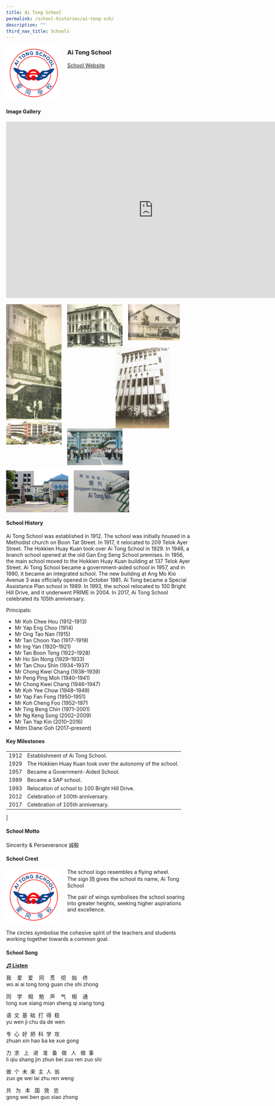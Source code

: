 ```yaml
---
title: Ai Tong School
permalink: /school-histories/ai-tong-sch/
description: ""
third_nav_title: Schools
---
```

<img align="left" style="width:30%;margin-right:15px;" src="/images/aitongsch1.png">

### **Ai Tong School**
[School Website](http://www.aitong.moe.edu.sg/)
<br clear="left">

#### **Image Gallery**
<iframe allowfullscreen="true" height="479" width="800" frameborder="0" src="https://docs.google.com/presentation/d/e/2PACX-1vSUgGLw1uOmFinEXq9RoNEiTzWMtt6NLYUrx9XLENFUlPguIsI2f-ahCNOaGValxfpzBzRMeK6A6JAV/embed?start=false&amp;loop=true&amp;delayms=5000"></iframe>
<p><a href="/images/aitongsch2.jpg">  
<img align="left" style="width:30%;margin-right:15px;" src="/images/aitongsch2.jpg">
</a></p>

<p><a href="/images/aitongsch3.jpg">  
<img align="left" style="width:30%;margin-right:15px;" src="/images/aitongsch3.jpg">
</a></p>

<p><a href="/images/aitongsch4.jpg">  
<img align="left" style="width:28%;margin-right:15px;" src="/images/aitongsch4.jpg">
</a></p>

<p><a href="/images/aitongsch7.jpg">  
<img align="right" style="width:29%;margin-right:60px;" src="/images/aitongsch7.jpg">
</a></p>

<p><a href="/images/aitongsch5.jpg">  
<img align="left" style="width:30%;margin-right:15px;" src="/images/aitongsch5.jpg">
</a></p>

<p><a href="/images/aitongsch6.jpg">  
<img align="left" style="width:30%;margin-right:15px;" src="/images/aitongsch6.jpg">
</a></p>

<br clear="left">

<p><a href="/images/aitongsch8.jpg">  
<img align="left" style="width:33.5%;margin-right:15px;" src="/images/aitongsch8.jpg">
</a></p>

<p><a href="/images/aitongsch9.jpg">  
<img align="left" style="width:30%;margin-right:15px;" src="/images/aitongsch9.jpg">
</a></p>

<br clear="left">

#### **School History**
Ai Tong School was established in 1912. The school was initially housed in a Methodist church on Boon Tat Street. In 1917, it relocated to 209 Telok Ayer Street. The Hokkien Huay Kuan took over Ai Tong School in 1929. In 1946, a branch school opened at the old Gan Eng Seng School premises. In 1956, the main school moved to the Hokkien Huay Kuan building at 137 Telok Ayer Street. Ai Tong School became a government-aided school in 1957, and in 1980, it became an integrated school. The new building at Ang Mo Kio Avenue 3 was officially opened in October 1981. Ai Tong became a Special Assistance Plan school in 1989. In 1993, the school relocated to 100 Bright Hill Drive, and it underwent PRIME in 2004. In 2017, Ai Tong School celebrated its 105th anniversary.

Principals:<br>
* Mr Koh Chee Hou (1912–1913)
* Mr Yap Eng Choo (1914)
* Mr Ong Tao Nan (1915)
* Mr Tan Choon Yao (1917–1919)
* Mr Ing Yan (1920–1921)
* Mr Tan Boon Teng (1922–1928)
* Mr Ho Sin Nong (1929–1933)
* Mr Tan Chou Shin (1934–1937)
* Mr Chong Kwei Chang (1938–1939)
* Mr Peng Ping Moh (1940–1941)
* Mr Chong Kwei Chang (1946–1947)
* Mr Koh Yee Chow (1948–1949)
* Mr Yap Fan Fong (1950–1951)
* Mr Koh Cheng Foo (1952–1971
* Mr Ting Beng Chin (1971–2001)
* Mr Ng Keng Song (2002–2009)
* Mr Tan Yap Kin (2010–2016)
* Mdm Diane Goh (2017–present)

#### **Key Milestones**

|  |  |
|:---:|---|
| 1912 | Establishment of Ai Tong School. |
| 1929 | The Hokkien Huay Kuan took over the autonomy of the school. |
| 1957 | Became a Government-Aided School. |
| 1989 | Became a SAP school. |
| 1993 | Relocation of school to 100 Bright Hill Drive. |
| 2012 | Celebration of 100th anniversary. |
| 2017 | Celebration of 105th anniversary. |
|

#### **School Motto**
Sincerity &amp; Perseverance 诚毅

#### **School Crest**
<img align="left" style="width:30%;margin-right:15px;" src="/images/aitongsch1.png">

The school logo resembles a flying wheel.<br>
The sign 同 gives the school its name, Ai Tong School

The pair of wings symbolises the school soaring into greater heights, seeking higher aspirations and excellence.

<br clear="left">

The circles symbolise the cohesive spirit of the teachers and students working together towards a common goal.

#### **School Song**
<a href="https://drive.google.com/file/d/1O3X4aOVMOO7t5X1T68QwRFhsKH7tNpvS/view?usp=share_link" target="_blank">**♫ Listen**</a>

我&nbsp; &nbsp; 爱&nbsp; &nbsp; 爱&nbsp; &nbsp; 同&nbsp; &nbsp; 贯&nbsp; &nbsp; 彻&nbsp; &nbsp; 始&nbsp; &nbsp; 终<br>
wo ai ai tong tong guan che shi zhong

同&nbsp; &nbsp; 学&nbsp; &nbsp; 相&nbsp; &nbsp; 勉&nbsp; &nbsp; 声&nbsp; &nbsp; 气&nbsp; &nbsp; 相&nbsp; &nbsp; 通<br>
tong xue xiang mian sheng qi xiang tong

语&nbsp; 文&nbsp; 基&nbsp; 础&nbsp; 打&nbsp; 得&nbsp; 稳<br>
yu wen ji chu da de wen

专&nbsp; 心&nbsp; 好&nbsp; 把&nbsp; 科&nbsp; 学&nbsp; 攻<br>
zhuan xin hao ba ke xue gong

力&nbsp; 求&nbsp; &nbsp;上&nbsp; &nbsp;进&nbsp; &nbsp;准&nbsp; &nbsp;备&nbsp; &nbsp;做&nbsp; &nbsp;人&nbsp; &nbsp;做&nbsp; 事<br>
li qiu shang jin zhun bei zuo ren zuo shi

做&nbsp; 个&nbsp; 未&nbsp; 来&nbsp; 主&nbsp; 人&nbsp; 翁<br>
zuo ge wei lai zhu ren weng

共&nbsp; &nbsp;为&nbsp; &nbsp;本&nbsp; &nbsp;国&nbsp; &nbsp;效&nbsp; &nbsp;忠<br>
gong wei ben guo xiao zhong